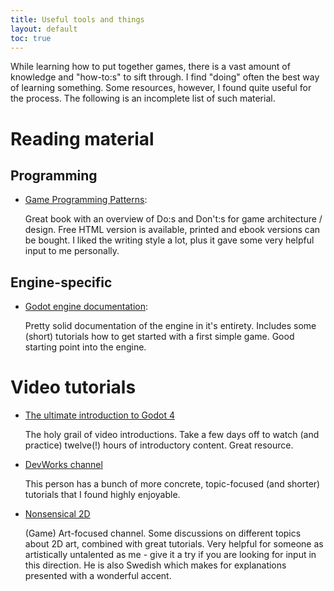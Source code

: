 ```yaml
---
title: Useful tools and things
layout: default
toc: true
---
```


While learning how to put together games, there is a vast amount of knowledge and "how-to:s" to sift through. I find "doing" often the best way of learning something. Some resources, however, I found quite useful for the process. The following is an incomplete list of such material.

<h1> Reading material</h1>

<h2> Programming </h2>

* [Game Programming Patterns](https://gameprogrammingpatterns.com): 

    Great book with an overview of Do:s and Don't:s for game architecture / design. Free HTML version is available, printed and ebook versions can be bought. I liked the writing style a lot, plus it gave some very helpful input to me personally.

<h2> Engine-specific </h2>

* [Godot engine documentation](https://docs.godotengine.org/en/stable/):
    
    Pretty solid documentation of the engine in it's entirety. Includes some (short) tutorials how to get started with a first simple game. Good starting point into the engine.


<h1> Video tutorials </h1>

* [The ultimate introduction to Godot 4](https://youtu.be/nAh_Kx5Zh5Q) 

    The holy grail of video introductions. Take a few days off to watch (and practice) twelve(!) hours of introductory content. Great resource.

* [DevWorks channel](https://www.youtube.com/channel/UCSehnx-yuPok8rOWlPIGGOQ) 

    This person has a bunch of more concrete, topic-focused (and shorter) tutorials that I found highly enjoyable.

* [Nonsensical 2D](https://www.youtube.com/channel/UC735U5ZCdMk_e0ycJyEjmWA) 

    (Game) Art-focused channel. Some discussions on different topics about 2D art, combined with great tutorials. Very helpful for someone as artistically untalented as me - give it a try if you are looking for input in this direction. He is also Swedish which makes for explanations presented with a wonderful accent.

